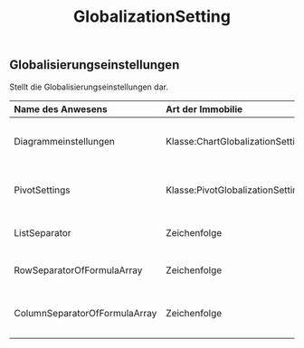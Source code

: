 ﻿---
title: GlobalizationSetting
second_title: Aspose.Cells Cloud Documen
type: docs
url: /de/specification/model/globalizationsettings/
description: "Aspose.Cells Cloud-Modellspezifikation: GlobalizationSettings. Bearbeiten Sie mühelos Excel und andere Tabellenkalkulationsdokumente mit Funktionen wie Öffnen, Generieren, Bearbeiten, Teilen, Zusammenführen, Vergleichen und Konvertieren"
weight: 50
---
## **Globalisierungseinstellungen**

 Stellt die Globalisierungseinstellungen dar.

| Name des Anwesens| Art der Immobilie| Nullbar| Schreibgeschützt| Standardwert| Beschreibung|
|:- |:- |:- |:- |:- |:- |
| Diagrammeinstellungen| Klasse:ChartGlobalizationSettings| WAHR| FALSCH|| Ruft die Globalisierungseinstellungen für Chart ab oder legt diese fest.|
| PivotSettings| Klasse:PivotGlobalizationSettings| WAHR| FALSCH|| Ruft die Globalisierungseinstellungen für die Pivot-Tabelle ab oder legt diese fest.|
| ListSeparator| Zeichenfolge| WAHR| FALSCH|| Ruft das Trennzeichen für Liste, Funktionsparameter usw. ab.|
| RowSeparatorOfFormulaArray| Zeichenfolge| WAHR| FALSCH|| Ruft das Trennzeichen für Zeilen in Array-Daten in der Formel ab.|
| ColumnSeparatorOfFormulaArray| Zeichenfolge| WAHR| FALSCH||Ruft das Trennzeichen für die Elemente in den Zeilendaten des Arrays in der Formel ab.|

